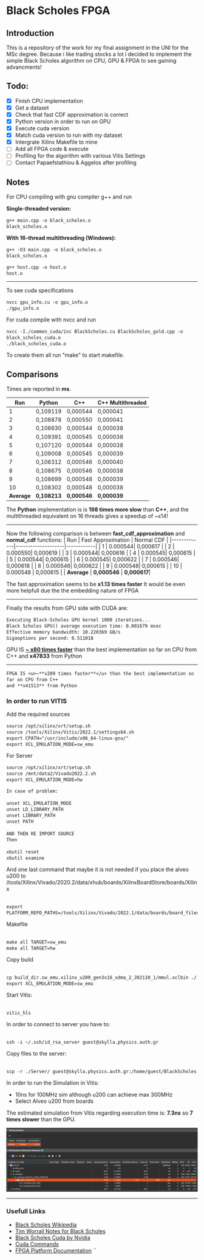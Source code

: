 # Black Scholes FPGA

## Introduction

This is a repository of the work for my final assignment in the UNI for the MSc degree. Because i like trading stocks a lot i decided to implement the simple Black Scholes algorithm on CPU, GPU & FPGA to see gaining advancments!

## Todo:

- [x] Finish CPU implementation
- [x] Get a dataset
- [x] Check that fast CDF approximation is correct
- [x] Python version in order to run on GPU
- [x] Execute cuda version
- [x] Match cuda version to run with my dataset
- [x] Intergrate Xilinx Makefile to mine
- [ ] Add all FPGA code & execute
- [ ] Profiling for the algorithm with various Vitis Settings
- [ ] Contact Papaefstathiou & Aggelos after profiling

## Notes

For CPU compiling with gnu compiler g++ and run

**Single-threaded version:**

```
g++ main.cpp -o black_scholes.o
black_scholes.o
```

**With 16-thread multithreading (Windows):**

```
g++ -O3 main.cpp -o black_scholes.o
black_scholes.o
```

```
g++ host.cpp -o host.o
host.o
```

---

To see cuda specifications

```
nvcc gpu_info.cu -o gpu_info.o
./gpu_info.o
```

For cuda compile with nvcc and run

```
nvcc -I./common_cuda/inc BlackScholes.cu BlackScholes_gold.cpp -o black_scholes_cuda.o
./black_scholes_cuda.o
```

To create them all run "make" to start makefile.

## Comparisons

Times are reported in **ms**.

| Run         | Python       | C++          | C++ Multithreaded |
| ----------- | ------------ | ------------ | ----------------- |
| 1           | 0,109119     | 0,000544     | 0,000041          |
| 2           | 0,108878     | 0,000550     | 0,000041          |
| 3           | 0,106630     | 0,000544     | 0,000038          |
| 4           | 0,109391     | 0,000545     | 0,000038          |
| 5           | 0,107120     | 0,000544     | 0,000038          |
| 6           | 0,109008     | 0,000545     | 0,000039          |
| 7           | 0,106312     | 0,000546     | 0,000040          |
| 8           | 0,108675     | 0,000546     | 0,000038          |
| 9           | 0,108699     | 0,000548     | 0,000039          |
| 10          | 0,108302     | 0,000548     | 0,000038          |
| **Average** | **0,108213** | **0,000546** | **0,000039**      |

The **Python** implementation is is **198 times more slow** than **C++**, and the multithreaded equivalent on 16 threads gives a speedup of ~x14!

---

Now the following comparison is between **fast_cdf_approximation** and **normal_cdf** functions:
| Run | Fast Approximation | Normal CDF |
|-------------|--------------------|------------|
| 1 | 0.000544| 0,000617 |
| 2 | 0.000550| 0,000619 |
| 3 | 0.000544| 0,000616 |
| 4 | 0.000545| 0,000615 |
| 5 | 0.000544| 0,000615 |
| 6 | 0.000545| 0,000622 |
| 7 | 0.000546| 0,000618 |
| 8 | 0.000546| 0,000622 |
| 9 | 0.000548| 0,000615 |
| 10 | 0.000548 | 0,000615 |
| **Average** | **0,000546** | **0,000617**|

The fast approximation seems to be **x1.13 times faster**
It would be even more helpfull due the the embedding nature of FPGA

---

Finally the results from GPU side with CUDA are:

```
Executing Black-Scholes GPU kernel 1000 iterations...
Black Scholes GPU() average execution time: 0.001679 msec
Effective memory bandwidth: 10.220369 GB/s
Gigaoptions per second: 0.511018

```

GPU IS <u>**~ x80 times faster**</u> than the best implementation so far on CPU from C++
and **x47833** from Python

---

```
FPGA IS <u>~**x209 times faster**</u> than the best implementation so far on CPU from C++
and **x41513** from Python
```

### In order to run VITIS

Add the required sources

```
source /opt/xilinx/xrt/setup.sh
source /tools/Xilinx/Vitis/2022.1/settings64.sh
export CPATH="/usr/include/x86_64-linux-gnu/"
export XCL_EMULATION_MODE=sw_emu
```

For Server

```
source /opt/xilinx/xrt/setup.sh
source /mnt/data2/Vivado2022.2.sh
export XCL_EMULATION_MODE=hw
```

```
In case of problem:

unset XCL_EMULATION_MODE
unset LD_LIBRARY_PATH
unset LIBRARY_PATH
unset PATH

AND THEN RE IMPORT SOURCE
Then

xbutil reset
xbutil examine
```

And one last command that maybe it is not needed if you place the alveo u200 to /tools/Xilinx/Vivado/2020.2/data/xhub/boards/XilinxBoardStore/boards/Xilinx

<!-- And one last command that maybe it is not needed if you place the alveo u200 to /tools/Xilinx/Vivado/2022.1/data/xhub/boards/XilinxBoardStore/boards/Xilinx -->

```

export PLATFORM_REPO_PATHS=/tools/Xilinx/Vivado/2022.1/data/boards/board_files

```

Makefile

```

make all TARGET=sw_emu
make all TARGET=hw

```

Copy build

```

cp build_dir.sw_emu.xilinx_u200_gen3x16_xdma_2_202110_1/mmul.xclbin ./
export XCL_EMULATION_MODE=sw_emu

```

Start Vitis:

```

vitis_hls

```

In order to connect to server you have to:

```

ssh -i ~/.ssh/id_rsa_server guest@skylla.physics.auth.gr

```

Copy files to the server:

```

scp -r ./Server/ guest@skylla.physics.auth.gr:/home/guest/BlackScholes

```

In order to run the Simulation in Vitis:

- 10ns for 100MHz sim although u200 can achieve max 300MHz
- Select Alveo u200 from boards

The estimated simulation from Vitis regarding execution time is:
**7.3ns** so **7 times slower** than the GPU.

![App Screenshot](./assets/vitis.png)

---

### Usefull Links

- [Black Scholes Wikipedia](https://en.wikipedia.org/wiki/Black%E2%80%93Scholes_model)
- [Tim Worrall Notes for Black Scholes](http://www.timworrall.com/fin-40008/bscholes.pdf)
- [Black Scholes Cuda by Nvidia](https://github.com/tpn/cuda-samples/tree/master/v9.0/4_Finance/BlackScholes)
- [Cuda Commands](https://docs.nvidia.com/cuda/cuda-runtime-api/group__CUDART__DEVICE.html#group__CUDART__DEVICE)
- [FPGA Platform Documentation](https://docs.amd.com/r/en-US/ug1120-alveo-platforms/U200-Gen3x16-XDMA-base_2-Platform)
  ``

```



```
